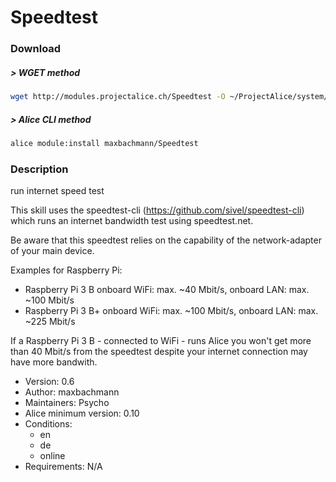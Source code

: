 # Speedtest

### Download

##### > WGET method
```bash
wget http://modules.projectalice.ch/Speedtest -O ~/ProjectAlice/system/moduleInstallTickets/Speedtest.install
```

##### > Alice CLI method
```bash
alice module:install maxbachmann/Speedtest
```

### Description
run internet speed test

This skill uses the speedtest-cli (https://github.com/sivel/speedtest-cli) which runs an internet bandwidth test using speedtest.net.

Be aware that this speedtest relies on the capability of the network-adapter of your main device.

Examples for Raspberry Pi: 
- Raspberry Pi 3 B  onboard WiFi: max. ~40 Mbit/s, onboard LAN: max. ~100 Mbit/s 
- Raspberry Pi 3 B+ onboard WiFi: max. ~100 Mbit/s, onboard LAN: max. ~225 Mbit/s

If a Raspberry Pi 3 B - connected to WiFi - runs Alice you won't get more than 40 Mbit/s from the speedtest despite your internet connection may have more bandwith.

- Version: 0.6
- Author: maxbachmann
- Maintainers: Psycho
- Alice minimum version: 0.10
- Conditions:
  - en
  - de
  - online
- Requirements: N/A
